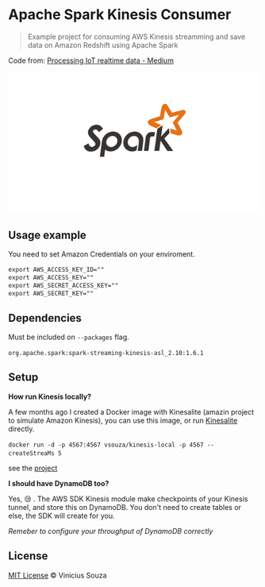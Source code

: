 # Apache Spark Kinesis Consumer

> Example project for consuming AWS Kinesis streamming and save data on Amazon Redshift using Apache Spark

Code from: [Processing IoT realtime data - Medium](https://medium.com/@iamvsouza/processing-grandparents-realtime-data-d6b8c99e0b43)

<p align="center">
  <img src="header.jpg" />
</p>


## Usage example

You need to set Amazon Credentials on your enviroment.

```shell
export AWS_ACCESS_KEY_ID=""
export AWS_ACCESS_KEY=""
export AWS_SECRET_ACCESS_KEY=""
export AWS_SECRET_KEY=""
```

## Dependencies

Must be included on `--packages` flag.

`org.apache.spark:spark-streaming-kinesis-asl_2.10:1.6.1`

## Setup

__How run Kinesis locally?__

A few months ago I created a Docker image with Kinesalite (amazin project to simulate Amazon Kinesis), you can use
this image, or run [Kinesalite]() directly.

`docker run -d -p 4567:4567 vsouza/kinesis-local -p 4567 --createStreaMs 5`

see the [project](https://github.com/vsouza/docker-Kinesis-local)

__I should have DynamoDB too?__

Yes, :cry: . The AWS SDK Kinesis module make checkpoints of your Kinesis tunnel, and store this on DynamoDB. You don't
need to create tables or else, the SDK will create for you. 

*Remeber to configure your  throughput of DynamoDB correctly*

## License

[MIT License](http://vsouza.mit-license.org/) © Vinicius Souza
